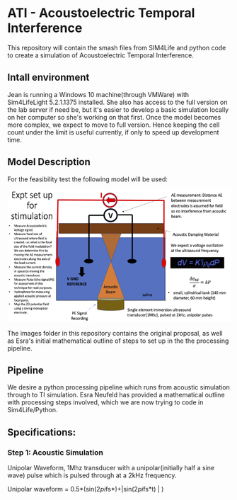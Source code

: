 # ATI - Acoustoelectric Temporal Interference

This repository will contain the smash files from SIM4Life and python code to create a simulation of Acoustoelectric Temporal Interference. 

## Intall environment

Jean is running a Windows 10 machine(through VMWare) with Sim4LifeLight 5.2.1.1375 installed. She also has access to the full version on the lab server if need be, but it's easier to develop a basic simulation locally on her computer so she's working on that first. Once the model becomes more complex, we expect to move to full version. Hence keeping the cell count under the limit is useful currently, if only to speed up development time. 

## Model Description
For the feasibility test the following model will be used: 
<p align="center">
	<img src="images/experiment_setup.jpg" height="300">
</p>

The images folder in this repository contains the original proposal, as well as Esra's initial mathematical outline of steps to set up in the the processing pipeline.

## Pipeline
We desire a python processing pipeline which runs from acoustic simulation through to TI simulation. Esra Neufeld has provided a mathematical outline with processing steps involved, which we are now trying to code in Sim4Life/Python. 

## Specifications: 
### Step 1: Acoustic Simulation
Unipolar Waveform, 1Mhz transducer with a unipolar(initially half a sine wave) pulse which is pulsed through at a 2kHz frequency. 

Unipolar waveform = 0.5*(sin(2*pi*fs*)+|sin(2*pi*fs*t) | )

#### 








